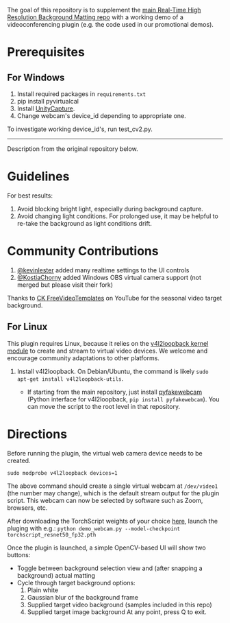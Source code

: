 The goal of this repository is to supplement the [main Real-Time High Resolution Background Matting repo](https://github.com/PeterL1n/BackgroundMattingV2) with a working demo of a videoconferencing plugin (e.g. the code used in our promotional demos).

# Prerequisites

## For Windows

1. Install required packages in `requirements.txt`
2. pip install pyvirtualcal
3. Install [UnityCapture](https://github.com/schellingb/UnityCapture).
4. Change webcam's device_id depending to appropriate one.

To investigate working device_id's, run test_cv2.py.


***
Description from the original repository below.

# Guidelines
For best results:
1. Avoid blocking bright light, especially during background capture.
2. Avoid changing light conditions. For prolonged use, it may be helpful to re-take the background as light conditions drift.

# Community Contributions
1. [@kevinlester](https://github.com/kevinlester/BGMv2-webcam-plugin-linux) added many realtime settings to the UI controls
2. [@KostiaChorny](https://github.com/KostiaChorny/BGMv2-webcam-plugin-linux) added Windows OBS virtual camera support (not merged but please visit their fork)

Thanks to [CK FreeVideoTemplates](https://www.youtube.com/watch?v=DHRUNWdf3ms) on YouTube for the seasonal video target background.


## For Linux

This plugin requires Linux, because it relies on the [v4l2loopback kernel module](https://github.com/umlaeute/v4l2loopback) to create and stream to virtual video devices. We welcome and encourage community adaptations to other platforms.

1. Install v4l2loopback. On Debian/Ubuntu, the command is likely `sudo apt-get install v4l2loopback-utils`.

   - If starting from the main repository, just install [pyfakewebcam](https://github.com/jremmons/pyfakewebcam) (Python interface for v4l2loopback, `pip install pyfakewebcam`). You can move the script to the root level in that repository.

# Directions
Before running the plugin, the virtual web camera device needs to be created.
```
sudo modprobe v4l2loopback devices=1
```
The above command should create a single virtual webcam at `/dev/video1` (the number may change), which is the default stream output for the plugin script. This webcam can now be selected by software such as Zoom, browsers, etc.

After downloading the TorchScript weights of your choice [here](https://drive.google.com/drive/u/1/folders/1cbetlrKREitIgjnIikG1HdM4x72FtgBh), launch the pluging with e.g.:
```python demo_webcam.py --model-checkpoint torchscript_resnet50_fp32.pth```

Once the plugin is launched, a simple OpenCV-based UI will show two buttons:
- Toggle between background selection view and (after snapping a background) actual matting
- Cycle through target background options:
  1. Plain white
  2. Gaussian blur of the background frame
  3. Supplied target video background (samples included in this repo)
  4. Supplied target image background
At any point, press Q to exit.